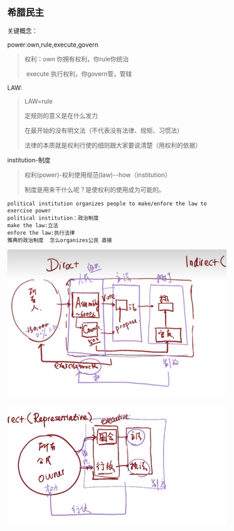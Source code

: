 

## 希腊民主

关键概念：

power:own,rule,execute,govern

>权利：own  你拥有权利，你rule你统治
>
>​            execute 执行权利，你govern管，管辖

LAW:

>LAW=rule
>
>定规则的意义是在什么发力
>
>在最开始的没有明文法（不代表没有法律、规矩、习惯法）
>
>法律的本质就是权利行使的细则跟大家要说清楚（用权利的依据）

institution-制度

> 权利(power)-权利使用规范(law)--how（institution）
>
> 制度是用来干什么呢？是使权利的使用成为可能的。

```
political institution organizes people to make/enfore the law to exercise power
political institution：政治制度
make the law:立法
enfore the law:执行法律
雅典的政治制度  怎么organizes公民 直接
```

![image-20221124160339062](10西方文明简史.assets/image-20221124160339062.png)

![image-20221124170620475](10西方文明简史.assets/image-20221124170620475.png)

